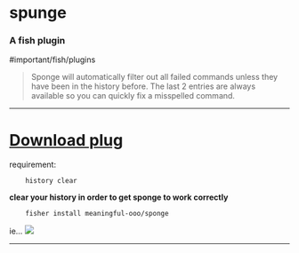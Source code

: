# spunge 
### A fish plugin
#important/fish/plugins 

>	Sponge will automatically filter out all failed commands unless they have been in the history before. The last 2 entries are always available so you can quickly fix a misspelled command.


---


# [Download plug](https://github.com/meaningful-ooo/sponge)

requirement:

		history clear

**clear your history in order to get sponge to work correctly**


		fisher install meaningful-ooo/sponge


ie...
![](../z/aharo24%202023-01-13%20at%202.37.55%20AM.png)

---